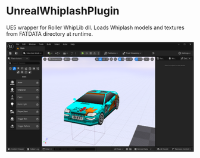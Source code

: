 # UnrealWhiplashPlugin
 UE5 wrapper for Roller WhipLib dll. Loads Whiplash models and textures from FATDATA directory at runtime.

![alt text](https://github.com/Zizin13/UnrealWhiplashPlugin/blob/main/Plugins/UnrealWhiplashPlugin/screenshots/unreal.png)
